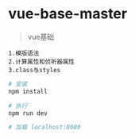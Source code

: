 # vue-base-master

> vue基础

```
1.模版语法
2.计算属性和侦听器属性
3.class与styles

```

``` bash
# 安装
npm install

# 执行 
npm run dev

# 加载 localhost:8080



